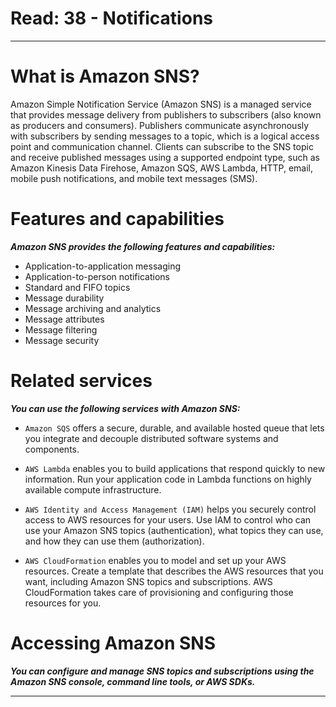 # Read: 38 - Notifications 

<hr>

# What is Amazon SNS?

Amazon Simple Notification Service (Amazon SNS) is a managed service that provides message delivery from publishers to subscribers (also known as producers and consumers). Publishers communicate asynchronously with subscribers by sending messages to a topic, which is a logical access point and communication channel. Clients can subscribe to the SNS topic and receive published messages using a supported endpoint type, such as Amazon Kinesis Data Firehose, Amazon SQS, AWS Lambda, HTTP, email, mobile push notifications, and mobile text messages (SMS).

# Features and capabilities

***Amazon SNS provides the following features and capabilities:***

* Application-to-application messaging
* Application-to-person notifications
* Standard and FIFO topics
* Message durability
* Message archiving and analytics
* Message attributes
* Message filtering
* Message security
 
# Related services

***You can use the following services with Amazon SNS:***

* `Amazon SQS` offers a secure, durable, and available hosted queue that lets you integrate and decouple distributed software systems and components. 

* `AWS Lambda` enables you to build applications that respond quickly to new information. Run your application code in Lambda functions on highly available compute infrastructure.

* `AWS Identity and Access Management (IAM)` helps you securely control access to AWS resources for your users. Use IAM to control who can use your Amazon SNS topics (authentication), what topics they can use, and how they can use them (authorization).

* `AWS CloudFormation` enables you to model and set up your AWS resources. Create a template that describes the AWS resources that you want, including Amazon SNS topics and subscriptions. AWS CloudFormation takes care of provisioning and configuring those resources for you.

# Accessing Amazon SNS

***You can configure and manage SNS topics and subscriptions using the Amazon SNS console, command line tools, or AWS SDKs.***


<hr>